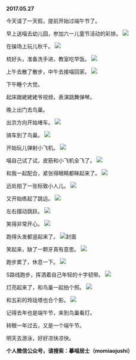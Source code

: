 
          
**2017.05.27**

今天请了一天假，提前开始过端午节了。

早上送喵去幼儿园，参加六一儿童节活动的彩排。
![](http://wx3.sinaimg.cn/large/627d9660ly1fg07jfc5epj20yg0mzgpr.jpg)


在操场上玩儿秋千。
![](http://wx3.sinaimg.cn/large/627d9660ly1fg07jhtpjxj20yg0mz0x2.jpg)


梳好头，准备洗手进，教室吃早饭。
![](http://wx3.sinaimg.cn/large/627d9660ly1fg07jer6w6j20yg0mz0vw.jpg)


上午去散了散步，中午去接喵回家。
![](http://wx3.sinaimg.cn/large/627d9660ly1fg07jew5nmj20yg0mzgri.jpg)


下午睡个大觉。

起床跟姥姥姥爷视频，表演跳舞弹琴。

晚上出门去鸟巢。

出京方向开始堵车。
![](http://wx3.sinaimg.cn/large/627d9660ly1fg07jgqspfj20yg0mz78r.jpg)


骑车到了鸟巢。
![](http://wx3.sinaimg.cn/large/627d9660ly1fg07jfws3dj20yg0mz77r.jpg)


开始玩儿弹射小飞机。
![](http://wx3.sinaimg.cn/large/627d9660ly1fg07jg3ev1j20yg0mz77h.jpg)


喵自己试了试，皮筋和小飞机全飞了。
![](http://wx3.sinaimg.cn/large/627d9660ly1fg07jfj869j20yg0mzjuv.jpg)


和我一起配合，紧张得眼睛都眯起来了。
![](http://wx3.sinaimg.cn/large/627d9660ly1fg07ji8hpoj20yg0mztbu.jpg)


远处拍了一张标致小人儿。
![](http://wx3.sinaimg.cn/large/627d9660ly1fg07jhfz3aj20yg0mzgnh.jpg)


又开始练起了跳远。
![](http://wx3.sinaimg.cn/large/627d9660ly1fg07jelxlqj20yg0mz76u.jpg)


左右摆动跳跃。
![](http://wx3.sinaimg.cn/large/627d9660ly1fg07jh8zrkj20yg0mz0vp.jpg)


笑得非常开心。
![](http://wx3.sinaimg.cn/large/627d9660ly1fg07jf5bolj20yg0mz765.jpg)


跑得头发都竖起来了。
![](http://wx3.sinaimg.cn/large/627d9660ly1fg07jh2g2qj20yg0mz404.jpg)封面


笑起来，缺了一颗牙真有意思。
![](http://wx3.sinaimg.cn/large/627d9660ly1fg07jgjti7j20yg0mzwft.jpg)


跑步累了，休息一下。
![](http://wx3.sinaimg.cn/large/627d9660ly1fg07jfqipbj20yg0mz76w.jpg)


S路线跑步，挥洒着自己年轻的十字韧带。
![](http://wx3.sinaimg.cn/large/627d9660ly1fg07jhyf24j20yg0mzju1.jpg)


灯亮起来了，和鸟巢一起拍个照。
![](http://wx3.sinaimg.cn/large/627d9660ly1fg07jgaolzj20yg0mzjuc.jpg)


和五彩的玲珑塔也合个影。
![](http://wx3.sinaimg.cn/large/627d9660ly1fg07jhnavmj20yg0mz40x.jpg)


记得去年也是端午节，来到鸟巢看灯。

转眼一年过去，又是一个端午节。

明天去游泳，好好凉快凉快。


**个人微信公众号，请搜索：摹喵居士（momiaojushi）**

        